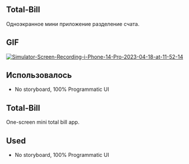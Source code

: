 ## Total-Bill
Одноэкранное мини приложение разделение счата.

## GIF
<a href="https://ibb.co/Y7VpVfd"><img src="https://i.ibb.co/N6GZGWN/Simulator-Screen-Recording-i-Phone-14-Pro-2023-04-18-at-11-52-14.gif" alt="Simulator-Screen-Recording-i-Phone-14-Pro-2023-04-18-at-11-52-14" border="0"></a>

## **Использовалось**
- No storyboard, 100% Programmatic UI

## Total-Bill
One-screen mini total bill app.

## **Used**
- No storyboard, 100% Programmatic UI
